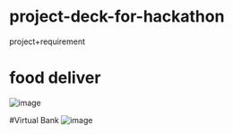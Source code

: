 # project-deck-for-hackathon
project+requirement

# food deliver
![image](https://github.com/Mueangapi/project-deck-for-hackathon/assets/104725034/edc7f452-a23e-45f1-b78e-eb1a1c3092e5)

#Virtual Bank
![image](https://github.com/Mueangapi/project-deck-for-hackathon/assets/104725034/c9b081ec-40f0-4d4c-9cb3-0a7b8fbf3e1c)
